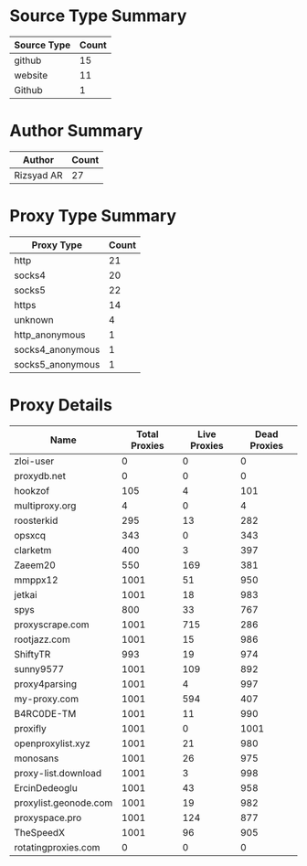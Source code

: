 # Source Type Summary

| Source Type | Count |
|-------------|-------|
| github | 15 |
| website | 11 |
| Github | 1 |


# Author Summary

| Author | Count |
|--------|-------|
| Rizsyad AR | 27 |


# Proxy Type Summary

| Proxy Type | Count |
|------------|-------|
| http | 21 |
| socks4 | 20 |
| socks5 | 22 |
| https | 14 |
| unknown | 4 |
| http_anonymous | 1 |
| socks4_anonymous | 1 |
| socks5_anonymous | 1 |


# Proxy Details

| Name | Total Proxies | Live Proxies | Dead Proxies |
|------|---------------|--------------|---------------|
| zloi-user | 0 | 0 | 0 |
| proxydb.net | 0 | 0 | 0 |
| hookzof | 105 | 4 | 101 |
| multiproxy.org | 4 | 0 | 4 |
| roosterkid | 295 | 13 | 282 |
| opsxcq | 343 | 0 | 343 |
| clarketm | 400 | 3 | 397 |
| Zaeem20 | 550 | 169 | 381 |
| mmppx12 | 1001 | 51 | 950 |
| jetkai | 1001 | 18 | 983 |
| spys | 800 | 33 | 767 |
| proxyscrape.com | 1001 | 715 | 286 |
| rootjazz.com | 1001 | 15 | 986 |
| ShiftyTR | 993 | 19 | 974 |
| sunny9577 | 1001 | 109 | 892 |
| proxy4parsing | 1001 | 4 | 997 |
| my-proxy.com | 1001 | 594 | 407 |
| B4RC0DE-TM | 1001 | 11 | 990 |
| proxifly | 1001 | 0 | 1001 |
| openproxylist.xyz | 1001 | 21 | 980 |
| monosans | 1001 | 26 | 975 |
| proxy-list.download | 1001 | 3 | 998 |
| ErcinDedeoglu | 1001 | 43 | 958 |
| proxylist.geonode.com | 1001 | 19 | 982 |
| proxyspace.pro | 1001 | 124 | 877 |
| TheSpeedX | 1001 | 96 | 905 |
| rotatingproxies.com | 0 | 0 | 0 |

